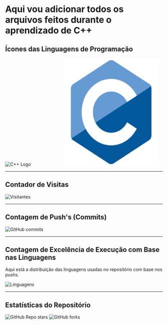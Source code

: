 # Aqui vou adicionar todos os arquivos feitos durante o aprendizado de C++

## Ícones das Linguagens de Programação

<div>
  <img src="https://raw.githubusercontent.com/isocpp/logos/master/cpp_logo.png" alt="C++ Logo" width="306" height="344" style="margin-right: 50px;" />
  <img src="https://raw.githubusercontent.com/devicons/devicon/ca28c779441053191ff11710fe24a9e6c23690d6/icons/c/c-original.svg" width="306" height="344" style="margin-left: 50px;" />
</div>

---

## Contador de Visitas

![Visitantes](https://visitor-badge.laobi.icu/badge?page_id=Giovani-Simple-Dev.C-Knowloedge)

---

## Contagem de Push's (Commits)

![GitHub commits](https://badgen.net/github/commits/Giovani-Simple-Dev//C-Knowloedge)

---

## Contagem de Excelência de Execução com Base nas Linguagens

Aqui está a distribuição das linguagens usadas no repositório com base nos pushs.

![Linguagens](https://img.shields.io/github/languages/top/Giovani-Simple-Dev/C-Knowloedge)

---

## Estatísticas do Repositório

![GitHub Repo stars](https://img.shields.io/github/stars/Giovani-Simple-Dev//C-Knowloedge?style=social)
![GitHub forks](https://img.shields.io/github/forks/Giovani-Simple-Dev//C-Knowloedge?style=social)
